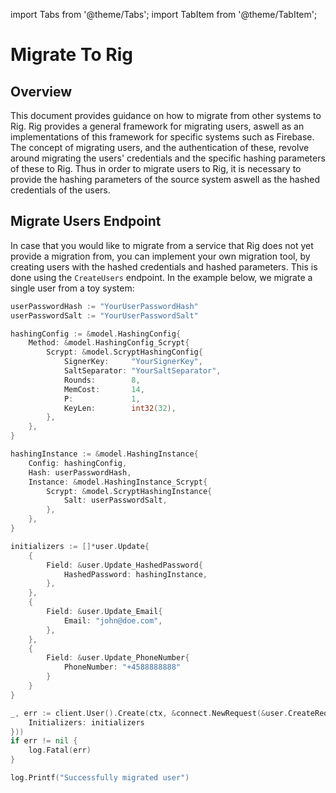 import Tabs from '@theme/Tabs';
import TabItem from '@theme/TabItem';

# Migrate To Rig

## Overview

This document provides guidance on how to migrate from other systems to Rig. Rig provides a general framework for migrating users, aswell as an implementations of this framework for specific systems such as Firebase. The concept of migrating users, and the authentication of these, revolve around migrating the users' credentials and the specific hashing parameters of these to Rig. Thus in order to migrate users to Rig, it is necessary to provide the hashing parameters of the source system aswell as the hashed credentials of the users.

## Migrate Users Endpoint

In case that you would like to migrate from a service that Rig does not yet provide a migration from, you can implement your own migration tool, by creating users with the hashed credentials and hashed parameters. This is done using the `CreateUsers` endpoint. In the example below, we migrate a single user from a toy system:

<Tabs>
<TabItem value="go" label="Golang SDK">

```go
userPasswordHash := "YourUserPasswordHash"
userPasswordSalt := "YourUserPasswordSalt"

hashingConfig := &model.HashingConfig{
    Method: &model.HashingConfig_Scrypt{
        Scrypt: &model.ScryptHashingConfig{
            SignerKey:     "YourSignerKey",
            SaltSeparator: "YourSaltSeparator",
            Rounds:        8,
            MemCost:       14,
            P:             1,
            KeyLen:        int32(32),
        },
    },
}

hashingInstance := &model.HashingInstance{
    Config: hashingConfig,
    Hash: userPasswordHash,
    Instance: &model.HashingInstance_Scrypt{
        Scrypt: &model.ScryptHashingInstance{
            Salt: userPasswordSalt,
        },
    },
}

initializers := []*user.Update{
    {
        Field: &user.Update_HashedPassword{
            HashedPassword: hashingInstance,
        },
    },
    {
        Field: &user.Update_Email{
            Email: "john@doe.com",
        },
    },
    {
        Field: &user.Update_PhoneNumber{
            PhoneNumber: "+4588888888"
        }
    }
}

_, err := client.User().Create(ctx, &connect.NewRequest(&user.CreateRequest{
    Initializers: initializers
}))
if err != nil {
    log.Fatal(err)
}

log.Printf("Successfully migrated user")
```

</TabItem>
</Tabs>
